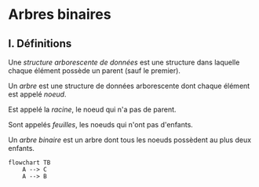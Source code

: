 # Arbres binaires

## I. Définitions

Une *structure arborescente de données* est une structure dans laquelle chaque élément possède un parent (sauf le premier). 

Un *arbre* est une structure de données arborescente dont chaque élément est appelé *noeud*.

Est appelé la *racine*, le noeud qui n'a pas de parent.

Sont appelés *feuilles*, les noeuds qui n'ont pas d'enfants.

Un *arbre binaire* est un arbre dont tous les noeuds possèdent au plus deux enfants.

```mermaid
flowchart TB
    A --> C
    A --> B
```